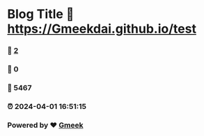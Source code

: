 # Blog Title :link: https://Gmeekdai.github.io/test 
### :page_facing_up: [2](https://Gmeekdai.github.io/test/tag.html) 
### :speech_balloon: 0 
### :hibiscus: 5467 
### :alarm_clock: 2024-04-01 16:51:15 
### Powered by :heart: [Gmeek](https://github.com/Meekdai/Gmeek)
